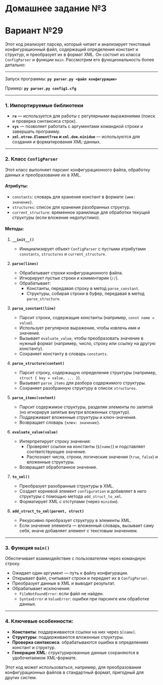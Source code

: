 # Домашнее задание №3
# Вариант №29

Этот код реализует парсер, который читает и анализирует текстовый конфигурационный файл, содержащий определения констант и структур, и преобразует их в формат XML. Он состоит из класса `ConfigParser` и функции `main`. Рассмотрим его функциональность более детально:

---

Запуск программы:
**`py parser.py <файл конфигурации>`**

Пример: **`py parser.py config1.cfg`**

---

### 1. **Импортируемые библиотеки**
- **`re`** — используется для работы с регулярными выражениями (поиск и проверка синтаксиса строк).
- **`sys`** — позволяет работать с аргументами командной строки и завершать программу.
- **`xml.etree.ElementTree` и `xml.dom.minidom`** — используются для создания и форматирования XML-данных.

---

### 2. **Класс `ConfigParser`**
Этот класс выполняет парсинг конфигурационного файла, обработку данных и преобразование их в XML.

#### **Атрибуты:**
- `constants`: словарь для хранения констант в формате `{имя: значение}`.
- `structures`: список для хранения разобранных структур.
- `current_structure`: временное хранилище для обработки текущей структуры (если вложение недопустимо).

#### **Методы:**
1. **`__init__()`**
   - Инициализирует объект `ConfigParser` с пустыми атрибутами `constants`, `structures` и `current_structure`.

2. **`parse(lines)`**
   - Обрабатывает строки конфигурационного файла.
   - Игнорирует пустые строки и комментарии (`//`).
   - Обрабатывает:
     - Константы, передавая строку в метод `parse_constant`.
     - Структуры, собирая строки в буфер, передавая в метод `parse_structure`.

3. **`parse_constant(line)`**
   - Парсит строки, содержащие константы (например, `const name = value`).
   - Использует регулярное выражение, чтобы извлечь имя и значение.
   - Вызывает `evaluate_value`, чтобы преобразовать значение в нужный формат (например, число, строку или ссылку на другую константу).
   - Сохраняет константу в словарь `constants`.

4. **`parse_structure(content)`**
   - Парсит строку, содержащую определение структуры (например, `struct { key = value, ... }`).
   - Вызывает `parse_items` для разбора содержимого структуры.
   - Сохраняет разобранную структуру в список `structures`.

5. **`parse_items(content)`**
   - Парсит содержимое структуры, разделяя элементы по запятой (но игнорируя запятые внутри вложенных структур).
   - Поддерживает вложенные структуры и ключ-значения.
   - Возвращает словарь `{ключ: значение}`.

6. **`evaluate_value(value)`**
   - Интерпретирует строку значения:
     - Проверяет ссылки на константы (`$[name]`) и подставляет соответствующее значение.
     - Распознает числа, строки, логические значения (`true`, `false`) и вложенные структуры.
   - Возвращает обработанное значение.

7. **`to_xml()`**
   - Преобразует разобранные структуры в XML.
   - Создает корневой элемент `configuration` и добавляет в него структуры с помощью метода `add_struct_to_xml`.
   - Форматирует XML с отступами (через `minidom`).

8. **`add_struct_to_xml(parent, struct)`**
   - Рекурсивно преобразует структуру в элементы XML.
   - Если значение элемента — вложенный словарь, вызывает саму себя, иначе добавляет элемент с текстовым значением.

---

### 3. **Функция `main()`**
Обеспечивает взаимодействие с пользователем через командную строку.
- Ожидает один аргумент — путь к файлу конфигурации.
- Открывает файл, считывает строки и передает их в `ConfigParser`.
- Преобразует данные в XML и выводит результат.
- Обрабатывает исключения:
  - `FileNotFoundError`: если файл не найден.
  - `SyntaxError` и `ValueError`: ошибки при парсинге или обработке данных.

---

### 4. **Ключевые особенности:**
- **Константы**: поддерживаются ссылки на них через `$[name]`.
- **Структуры**: поддерживаются вложенные структуры.
- **Проверка синтаксиса**: обрабатываются ошибки в определениях констант и структур.
- **Генерация XML**: структурированные данные сохраняются в удобочитаемом XML-формате. 

Этот код может использоваться, например, для преобразования конфигурационных файлов в стандартный формат, пригодный для других систем.

